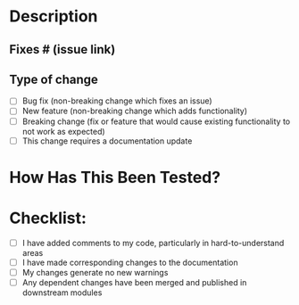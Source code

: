 # Description

<!-- Please include a summary of the changes and the related issue. Please also include relevant motivation and context. List any dependencies that are required for this change. -->

## Fixes # (issue link)

<!-- Fixes #issue_number -->

## Type of change

<!-- Please tick the options that are relevant. -->

- [ ] Bug fix (non-breaking change which fixes an issue)
- [ ] New feature (non-breaking change which adds functionality)
- [ ] Breaking change (fix or feature that would cause existing functionality to not work as expected)
- [ ] This change requires a documentation update

# How Has This Been Tested?

<!-- Please describe the tests that you ran to verify your changes. Provide instructions so we can reproduce. Please also list any relevant details for your test configuration. -->

# Checklist:
- [ ] I have added comments to my code, particularly in hard-to-understand areas
- [ ] I have made corresponding changes to the documentation
- [ ] My changes generate no new warnings
- [ ] Any dependent changes have been merged and published in downstream modules